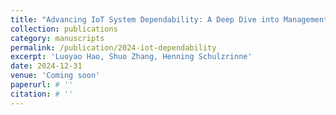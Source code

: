 ```yaml
---
title: "Advancing IoT System Dependability: A Deep Dive into Management and Operation Plane Separation"
collection: publications
category: manuscripts
permalink: /publication/2024-iot-dependability
excerpt: 'Luoyao Hao, Shuo Zhang, Henning Schulzrinne'
date: 2024-12-31
venue: 'Coming soon'
paperurl: # ''
citation: # ''
---
```

